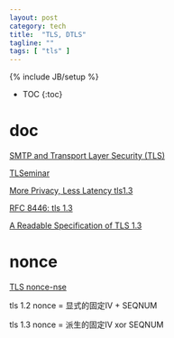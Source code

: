 ```yaml
---
layout: post
category: tech
title:  "TLS, DTLS"
tagline: ""
tags: [ "tls" ] 
---
```

{% include JB/setup %}

* TOC
{:toc}

# doc

[SMTP and Transport Layer Security (TLS)](https://www.fehcom.de/qmail/smtptls.html)

[TLSeminar](https://tlseminar.github.io/)

[More Privacy, Less Latency tls1.3](https://timtaubert.de/blog/2015/11/more-privacy-less-latency-improved-handshakes-in-tls-13/)

[RFC 8446: tls 1.3](https://tools.ietf.org/html/rfc8446)

[ A Readable Specification of TLS 1.3 ](https://davidwong.fr/tls13/)

# nonce

[TLS nonce-nse](https://blog.cloudflare.com/tls-nonce-nse/)

tls 1.2  nonce = 显式的固定IV + SEQNUM

tls 1.3  nonce = 派生的固定IV xor  SEQNUM
